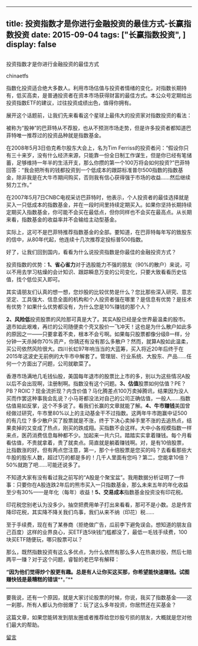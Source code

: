 
---
title:  投资指数才是你进行金融投资的最佳方式-长赢指数投资
date: 2015-09-04
tags: ["长赢指数投资", ]
display: false
---


## 



投资指数才是你进行金融投资的最佳方式




chinaetfs




指数化投资适合绝大多数人。利用市场估值与投资者情绪的变化，对指数长期持有，低买高卖，是普通投资者在资本市场获得财富的最佳方式。本公众号定期给出投资指数ETF的建议，过往投资成绩出色，值得你拥有。




展开这个话题前，让我们先来看看这个星球上最伟大的投资家对指数投资的看法：



被称为“股神”的巴菲特从不荐股，也从不预测市场走势，但是许多投资者都知道巴菲特唯一推荐过的投资品种就是指数基金。



在2008年5月3日伯克希尔股东大会上，名为Tim Ferriss的投资者问：“假设你只有三十来岁，没有什么经济来源，只能靠一份全日制工作谋生，但是你已经有笔储蓄，足够维持一年半的生活开支，那么你攒的第一个100万将会如何投资?”巴菲特回答：“我会把所有的钱都投资到一个低成本的跟踪标准普尔500指数的指数基金，除非我是在大牛市期间购买，否则我有信心获得强于市场的收益……然后继续努力工作。”



在2007年5月7日CNBC电视采访巴菲特时，他表示，个人投资者的最佳选择就是买入一只低成本的指数基金，并在一段时间里持续定期买入。如果你坚持长期持续定期买入指数基金，你可能不会买在最低点，但你同样也不会买在最高点。从长期来看，指数基金的收益率并不会输给主动型基金。



实际上，这可不是巴菲特推荐指数基金的全部。要知道，在巴菲特每年写的致股东的信中，从80年代起，他连续十几次推荐定投标普500指数。



好了，让我们回到国内，看看为什么说投资指数是你最佳的金融投资方式？





投资指数的优势：**1、省心省力**对于选股能力不强的朋友（90%的散户）来说，可以不用去学习枯燥的会计知识、跟踪瞬息万变的公司变化，只要大致看看历史估值，找个低位买入即可。

其实请朋友们认真的想一想，您炒股的比较优势是什么？您比那些深入研究、意志坚定、工具强大、信息全面的机构和个人投资者强在哪里？是信息有优势？是技术有优势？如果什么优势都没有，为什么您是10%赚钱的那个人？

**2、风险低**投资股票的风险那可真是大了。其实A股已经是全世界最温柔的股市。退市如此艰难，再烂的公司随便卖个壳又股价一飞冲天！这也是为什么散户如此多的原因之一——只要拿着不卖，根本不会亏啊。如果每只股票都像分级B一样，分分钟一天杀掉你70%资产，你猜还有没有那么多散户？然而，就算A股如此温柔，买公司依然风险很大。四川长虹97年响当当的大蓝筹，买入将近20年后终于在2015年这波史无前例的大牛市中解套了。管理层、行业系统、大股东、产品……任何一个方面出了问题，公司就歇菜了。

香港市场满地几毛钱仙股，美国每年退市的股票比上市的多，别以为这些情况A股以后不会出现啊，注册制啊。指数没有这个问题。**3、估值**股票如何估值？PE？PB？ROIC？现金流折现？内含价值？马化腾差点100万卖掉腾讯，结果因为没人买而作罢这种事我会乱说？小马哥都没法对自己的公司正确估值，一般人……指数估值易如反掌，这个不多说了。看我们长赢的文章就能了解。**4、牛市赚钱**美国曾经做过研究，牛市里80%以上的主动基金干不过指数。这两年牛市跑赢中证500的有几位？多少散户买了股票就是不涨，终于下决心卖掉手里不涨的去追热点，结果卖掉的又变成了热点，刚买的跌成翔。买指数不会这样。大中小各规模指数一样来点，医药消费信息每种都不少。加起来一共六只。踏踏实实拿着赚钱。每个月看看估值，不贵就拿着，贵了就卖点。简直就是躺着赚钱啊。对，是有10倍股票，比指数涨的好。但有两点您注意，第一，那个十倍股票是您买的吗？去看看那些大牛股的股东人数，超过1万的都是多的！几千人里面有您吗？第二，您能拿10倍？50%就跑了吧……可能还说多了。

不知道大家有没有看过我之前写的“A股是个聚宝盆”。我用数据分析证明了一件事：只要你在A股连跌2年后的熊市买入一只指数基金，那么未来五年的年化收益至少有30%——是年化（每年）收益！**5、交易成本**指数基金投资没有印花税。

印花税您别老认为没多少。抽空把费用单子打出来看看，那可不是小数。总是传言降印花税，其实降不降关我们鸟事，我们从来不纳（印花）税……

至于手续费，现在有了某券商（拒绝做广告，瓜前李下避免误会。想知道的朋友自己百度）这样的业界良心，买ETF连5块钱门槛都没了，最低一毛钱手续费，100块买ETF随便玩，哪只股票可以？

那么，既然指数投资有这么多优点，为什么依然有那么多人在热衷炒股，然后七赔两平一赚？对于这个问题，睿智的老巴早有解释：



**“因为他们觉得炒个股更有趣。总是有人让你买这买那，你希望能快速赚钱。试图赚快钱是最糟糕的错误****。”**

****

要我说，还有一个原因，就是大家讨论股票的时候，你说，我买了指数基金——这一刹那，所有人都认为你弱爆了：玩了这么多年投资，你居然还在买基金？



这篇文章，如果您能转发到朋友圈或者推荐给您炒股亏损的朋友，大概就是您对他们最大的帮助。









[留言](javascript:;)


